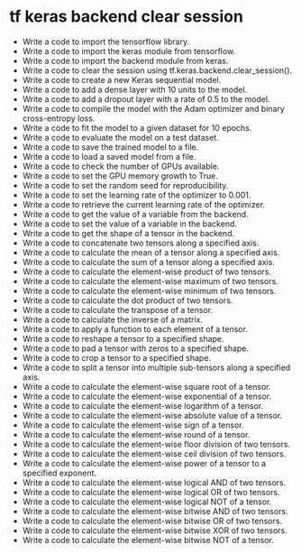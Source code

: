 # tf keras backend clear session

- Write a code to import the tensorflow library.
- Write a code to import the keras module from tensorflow.
- Write a code to import the backend module from keras.
- Write a code to clear the session using tf.keras.backend.clear_session().
- Write a code to create a new Keras sequential model.
- Write a code to add a dense layer with 10 units to the model.
- Write a code to add a dropout layer with a rate of 0.5 to the model.
- Write a code to compile the model with the Adam optimizer and binary cross-entropy loss.
- Write a code to fit the model to a given dataset for 10 epochs.
- Write a code to evaluate the model on a test dataset.
- Write a code to save the trained model to a file.
- Write a code to load a saved model from a file.
- Write a code to check the number of GPUs available.
- Write a code to set the GPU memory growth to True.
- Write a code to set the random seed for reproducibility.
- Write a code to set the learning rate of the optimizer to 0.001.
- Write a code to retrieve the current learning rate of the optimizer.
- Write a code to get the value of a variable from the backend.
- Write a code to set the value of a variable in the backend.
- Write a code to get the shape of a tensor in the backend.
- Write a code to concatenate two tensors along a specified axis.
- Write a code to calculate the mean of a tensor along a specified axis.
- Write a code to calculate the sum of a tensor along a specified axis.
- Write a code to calculate the element-wise product of two tensors.
- Write a code to calculate the element-wise maximum of two tensors.
- Write a code to calculate the element-wise minimum of two tensors.
- Write a code to calculate the dot product of two tensors.
- Write a code to calculate the transpose of a tensor.
- Write a code to calculate the inverse of a matrix.
- Write a code to apply a function to each element of a tensor.
- Write a code to reshape a tensor to a specified shape.
- Write a code to pad a tensor with zeros to a specified shape.
- Write a code to crop a tensor to a specified shape.
- Write a code to split a tensor into multiple sub-tensors along a specified axis.
- Write a code to calculate the element-wise square root of a tensor.
- Write a code to calculate the element-wise exponential of a tensor.
- Write a code to calculate the element-wise logarithm of a tensor.
- Write a code to calculate the element-wise absolute value of a tensor.
- Write a code to calculate the element-wise sign of a tensor.
- Write a code to calculate the element-wise round of a tensor.
- Write a code to calculate the element-wise floor division of two tensors.
- Write a code to calculate the element-wise ceil division of two tensors.
- Write a code to calculate the element-wise power of a tensor to a specified exponent.
- Write a code to calculate the element-wise logical AND of two tensors.
- Write a code to calculate the element-wise logical OR of two tensors.
- Write a code to calculate the element-wise logical NOT of a tensor.
- Write a code to calculate the element-wise bitwise AND of two tensors.
- Write a code to calculate the element-wise bitwise OR of two tensors.
- Write a code to calculate the element-wise bitwise XOR of two tensors.
- Write a code to calculate the element-wise bitwise NOT of a tensor.